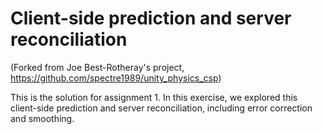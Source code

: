 # Client-side prediction and server reconciliation
(Forked from Joe Best-Rotheray's project, https://github.com/spectre1989/unity_physics_csp)

This is the solution for assignment 1. In this exercise, we explored this client-side prediction and server reconciliation, including error correction and smoothing.